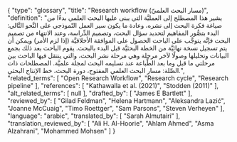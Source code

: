 {
    "type": "glossary",
    "title": "Research workflow (مسار البحث العلميّ)",
    "definition": "يشير هذا المصطلح إلى العمليَّة التي يبنى عليها البحث العلمي بدءًا من صياغة فكرة البحث إلى نشره، وعادة ما يكون سير العمل النّموذجي على النَّحو التَّالي: البدء بتصُّور المفاهيم لتحديد سؤال البحث، وتصميم الدِّراسة، وعند الانتهاء من تصميم البحث فإنَّه يتوجَّب على الباحث الحصول على الموافقة الأخلاقيَّة (إذا لزم الأمر) ويمكن أن يتم تسجيل نسخة نهائيَّة من الخطة البحثيَّة قبل البدء بالبحث. يقوم الباحث بعد ذلك بجمع البيانات وتحليلها وصولًا لآخر مرحلة وهي مرحلة نشر البحث، والتي ينتقل فيها الباحث بين مرحلتي ما قبل وما بعد الطِّباعة عند تسليمه البحث لمجلة علميَّة.  المصطلحات ذات الصِّلة: مسار البحث العلمي المفتوح، دورة البحث، خط الإنتاج البحثي.",
    "related_terms": [
        "Open Research Workflow",
        "Research cycle",
        "Research pipeline"
    ],
    "references": [
        "Kathawalla et al. (2021)",
        "Stodden (2011)"
    ],
    "alt_related_terms": [
        null
    ],
    "drafted_by": [
        "James E Bartlett"
    ],
    "reviewed_by": [
        "Gilad Feldman",
        "Helena Hartmann",
        "Aleksandra Lazić",
        "Joanne McCuaig",
        "Timo Roettger",
        "Sam Parsons",
        "Steven Verheyen"
    ],
    "language": "arabic",
    "translated_by": [
        "Sarah Almutairi"
    ],
    "translation_reviewed_by": [
        "Ali H. Al-Hoorie",
        "Ahlam Ahmed",
        "Asma Alzahrani",
        "Mohammed Mohsen"
    ]
}